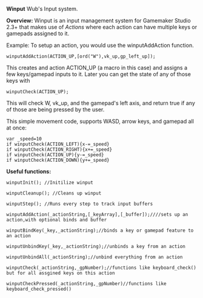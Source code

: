 **Winput**
Wub's Input system.


**Overview:**
Winput is an input management system for Gamemaker Studio 2.3+ that makes use of *Actions* where each action can have multiple keys or gamepads assigned to it.

Example:  To setup an action, you would use the winputAddAction function.

    winputAddAction(ACTION_UP,[ord("W"),vk_up,gp_left_up]);
 This creates and action ACTION_UP (a macro in this case) and assigns a few keys/gamepad inputs to it. Later you can get the state of any of those keys with 

    winputCheck(ACTION_UP);
   This will check W, vk_up, and the gamepad's left axis, and return true if any of those are being pressed by the user.

This simple movement code, supports WASD, arrow keys, and gamepad all at once:

    var _speed=10
    if winputCheck(ACTION_LEFT){x-=_speed}
    if winputCheck(ACTION_RIGHT){x+=_speed}
    if winputCheck(ACTION_UP){y-=_speed}
    if winputCheck(ACTION_DOWN){y+=_speed}




**Useful functions:**

    winputInit(); //Initilize winput
    
    winputCleanup(); //Cleans up winput
    
    winputStep(); //Runs every step to track input buffers
    
    winputAddAction(_actionString,[_keyArray],[_buffer]);////sets up an action,with optional binds and buffer
    
    winputBindKey(_key,_actionString);//binds a key or gamepad feature to an action
    
    winputUnbindKey(_key,_actionString);//unbinds a key from an action
    
    winputUnbindAll(_actionString);//unbind everything from an action
    
    winputCheck(_actionString,_gpNumber);//functions like keyboard_check() but for all assgined keys on this action
    
    winputCheckPressed(_actionString,_gpNumber)//functions like keyboard_check_pressed()
